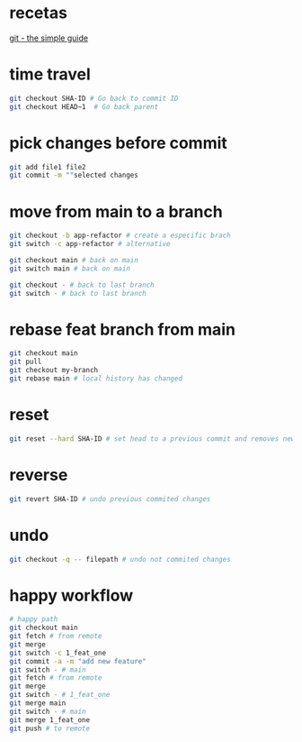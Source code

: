 # recetas

[git - the simple guide](https://rogerdudler.github.io/git-guide/)

# time travel

```bash
git checkout SHA-ID # Go back to commit ID
git checkout HEAD~1  # Go back parent
```

# pick changes before commit

```bash
git add file1 file2
git commit -m ""selected changes
```

# move from main to a branch

```bash
git checkout -b app-refactor # create a especific brach
git switch -c app-refactor # alternative

git checkout main # back on main
git switch main # back on main

git checkout - # back to last branch
git switch - # back to last branch

```

# rebase feat branch from main

```bash
git checkout main
git pull
git checkout my-branch
git rebase main # local history has changed
```

# reset

```bash
git reset --hard SHA-ID # set head to a previous commit and removes newer

```

# reverse

```bash
git revert SHA-ID # undo previous commited changes
```

# undo

```bash
git checkout -q -- filepath # undo not commited changes 
```

# happy workflow

```bash
# happy path
git checkout main
git fetch # from remote
git merge
git switch -c 1_feat_one
git commit -a -m "add new feature"
git switch - # main
git fetch # from remote
git merge
git switch - # 1_feat_one
git merge main
git switch - # main
git merge 1_feat_one
git push # to remote
```